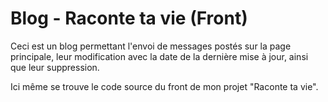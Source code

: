 # Blog - Raconte ta vie (Front)

Ceci est un blog permettant l'envoi de messages postés sur la page principale, leur modification avec la date de la dernière mise à jour, ainsi que leur suppression.

Ici même se trouve le code source du front de mon projet "Raconte ta vie".
